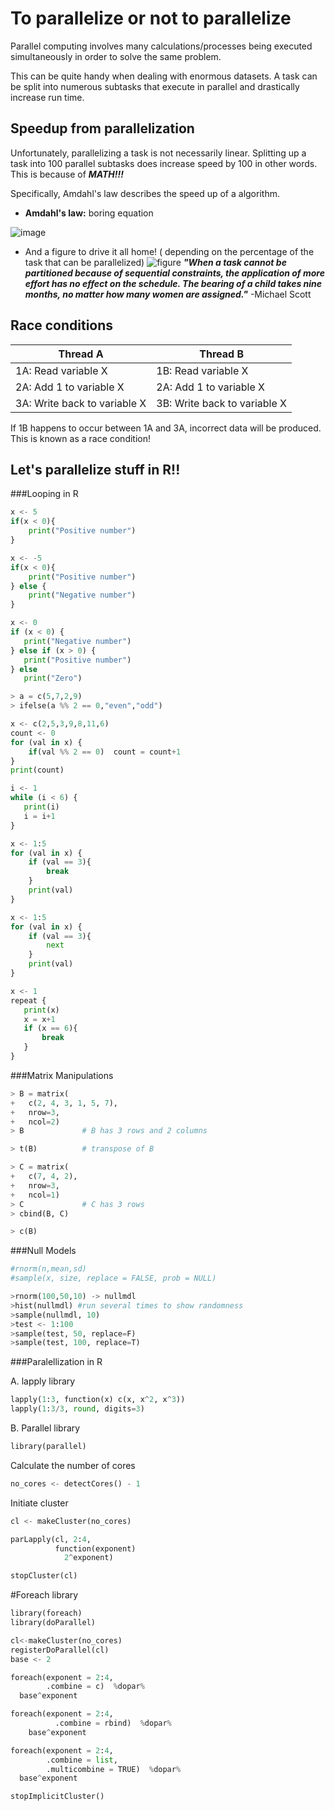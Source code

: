 # To parallelize or not to parallelize

Parallel computing involves many calculations/processes  being executed simultaneously in order to solve the same problem.

This can be quite handy when dealing with enormous datasets. A task can be split into numerous subtasks that execute in parallel and drastically increase run time.

## Speedup from parallelization

Unfortunately, parallelizing a task is not necessarily linear. Splitting up a task into 100 parallel subtasks does increase speed by 100 in other words. This is because of ***MATH!!!***

Specifically, Amdahl's law describes the speed up of a algorithm.

* **Amdahl's law:** boring equation

 ![image](https://wikimedia.org/api/rest_v1/media/math/render/svg/e839644b7042451528fa86d608e4ec683acc1173)

 * And a figure to drive it all home! ( depending on the percentage of the task that can be parallelized)
 ![figure](https://upload.wikimedia.org/wikipedia/commons/thumb/e/ea/AmdahlsLaw.svg/600px-AmdahlsLaw.svg.png)
 ***"When a task cannot be partitioned because of sequential constraints, the application of more effort has no effect on the schedule. The bearing of a child takes nine months, no matter how many women are assigned."*** -Michael Scott



 ## Race conditions

 | Thread A	  | Thread B	 |
| ------------- | ------------- |
| 1A: Read variable X | 1B: Read variable X |
| 2A: Add 1 to variable X  | 2A: Add 1 to variable X  |
| 3A: Write back to variable X | 3B: Write back to variable X |

If 1B happens to occur between 1A and 3A, incorrect data will be produced. This is known as a race condition!


## Let's parallelize stuff in R!!

###Looping in R

```python
x <- 5
if(x < 0){
	print("Positive number")
}

x <- -5
if(x < 0){
	print("Positive number")
} else {
	print("Negative number")
}

x <- 0
if (x < 0) {
   print("Negative number")
} else if (x > 0) {
   print("Positive number")
} else
   print("Zero")

> a = c(5,7,2,9)
> ifelse(a %% 2 == 0,"even","odd")

x <- c(2,5,3,9,8,11,6)
count <- 0
for (val in x) {
    if(val %% 2 == 0)  count = count+1
}
print(count)

i <- 1
while (i < 6) {
   print(i)
   i = i+1
}

x <- 1:5
for (val in x) {
    if (val == 3){
        break
    }
    print(val)
}

x <- 1:5
for (val in x) {
    if (val == 3){
        next
    }
    print(val)
}

x <- 1
repeat {
   print(x)
   x = x+1
   if (x == 6){
       break
   }
}
```

###Matrix Manipulations

```python
> B = matrix(
+   c(2, 4, 3, 1, 5, 7),
+   nrow=3,
+   ncol=2)
> B             # B has 3 rows and 2 columns

> t(B)          # transpose of B

> C = matrix(
+   c(7, 4, 2),
+   nrow=3,
+   ncol=1)
> C             # C has 3 rows
> cbind(B, C)

> c(B)
```

###Null Models

```python
#rnorm(n,mean,sd)
#sample(x, size, replace = FALSE, prob = NULL)

>rnorm(100,50,10) -> nullmdl
>hist(nullmdl) #run several times to show randomness
>sample(nullmdl, 10)
>test <- 1:100
>sample(test, 50, replace=F)
>sample(test, 100, replace=T)
```


###Paralellization in R

A. lapply library

```python
lapply(1:3, function(x) c(x, x^2, x^3))
lapply(1:3/3, round, digits=3)
```

B. Parallel library

```python
library(parallel)
```
Calculate the number of cores

```python
no_cores <- detectCores() - 1
```

Initiate cluster

```python
cl <- makeCluster(no_cores)

parLapply(cl, 2:4,
          function(exponent)
            2^exponent)

stopCluster(cl)
```

#Foreach library

```python
library(foreach)
library(doParallel)

cl<-makeCluster(no_cores)
registerDoParallel(cl)
base <- 2

foreach(exponent = 2:4,
        .combine = c)  %dopar%
  base^exponent

foreach(exponent = 2:4,
	      .combine = rbind)  %dopar%
	base^exponent

foreach(exponent = 2:4,
        .combine = list,
        .multicombine = TRUE)  %dopar%
  base^exponent

stopImplicitCluster()
```
